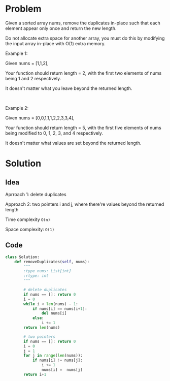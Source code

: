 # Problem

Given a sorted array nums, remove the duplicates in-place such that each element appear only once and return the new length.

Do not allocate extra space for another array, you must do this by modifying the input array in-place with O(1) extra memory.

Example 1:

Given nums = [1,1,2],

Your function should return length = 2, with the first two elements of nums being 1 and 2 respectively.

It doesn't matter what you leave beyond the returned length.

&nbsp;

Example 2:

Given nums = [0,0,1,1,1,2,2,3,3,4],

Your function should return length = 5, with the first five elements of nums being modified to 0, 1, 2, 3, and 4 respectively.

It doesn't matter what values are set beyond the returned length.

# Solution

## Idea

Aprroach 1: delete duplicates

Approach 2: two pointers i and j, where there're values beyond the returned length

Time complexity `O(n)`

Space complexity: `O(1)`

## Code

```python
class Solution:
    def removeDuplicates(self, nums):
        """
        :type nums: List[int]
        :rtype: int
        """

        # delete duplicates
        if nums == []: return 0
        i = 0
        while i < len(nums) - 1:
            if nums[i] == nums[i+1]:
                del nums[i]
            else:
                i += 1
        return len(nums)

        # two pointers
        if nums == []: return 0
        i = 0
        j = 1
        for j in range(len(nums)):
            if nums[i] != nums[j]:
                i += 1
                nums[i] =  nums[j]
        return i+1
```